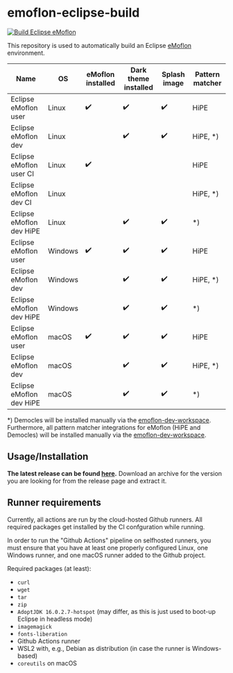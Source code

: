 # emoflon-eclipse-build

[![Build Eclipse eMoflon](https://github.com/maxkratz/emoflon-eclipse-build/actions/workflows/ci.yml/badge.svg?branch=main&event=push)](https://github.com/maxkratz/emoflon-eclipse-build/actions/workflows/ci.yml)

This repository is used to automatically build an Eclipse [eMoflon](https://github.com/eMoflon/emoflon-ibex) environment.

| Name                     | OS      | eMoflon installed  | Dark theme installed | Splash image       | Pattern matcher |
|--------------------------|---------|--------------------|----------------------|--------------------|-----------------|
| Eclipse eMoflon user     | Linux   | :heavy_check_mark: | :heavy_check_mark:   | :heavy_check_mark: | HiPE            |
| Eclipse eMoflon dev      | Linux   |                    | :heavy_check_mark:   | :heavy_check_mark: | HiPE, *)        |
| Eclipse eMoflon user CI  | Linux   | :heavy_check_mark: |                      |                    | HiPE            |
| Eclipse eMoflon dev CI   | Linux   |                    |                      |                    | HiPE, *)        |
| Eclipse eMoflon dev HiPE | Linux   |                    | :heavy_check_mark:   | :heavy_check_mark: | *)              |
| Eclipse eMoflon user     | Windows | :heavy_check_mark: | :heavy_check_mark:   | :heavy_check_mark: | HiPE            |
| Eclipse eMoflon dev      | Windows |                    | :heavy_check_mark:   | :heavy_check_mark: | HiPE, *)        |
| Eclipse eMoflon dev HiPE | Windows |                    | :heavy_check_mark:   | :heavy_check_mark: | *)              |
| Eclipse eMoflon user     | macOS   | :heavy_check_mark: | :heavy_check_mark:   | :heavy_check_mark: | HiPE            |
| Eclipse eMoflon dev      | macOS   |                    | :heavy_check_mark:   | :heavy_check_mark: | HiPE, *)        |
| Eclipse eMoflon dev HiPE | macOS   |                    | :heavy_check_mark:   | :heavy_check_mark: | *)              |

*) Democles will be installed manually via the [emoflon-dev-workspace](https://github.com/eMoflon/emoflon-ibex#how-to-develop).
Furthermore, all pattern matcher integrations for eMoflon (HiPE and Democles) will be installed manually via the [emoflon-dev-workspace](https://github.com/eMoflon/emoflon-ibex#how-to-develop).


## Usage/Installation

**The latest release can be found [here](https://github.com/maxkratz/emoflon-eclipse-build/releases/latest).**
Download an archive for the version you are looking for from the release page and extract it.


## Runner requirements

Currently, all actions are run by the cloud-hosted Github runners.
All required packages get installed by the CI confguration while running.

In order to run the "Github Actions" pipeline on selfhosted runners, you must ensure that you have at least one properly configured Linux, one Windows runner, and one macOS runner added to the Github project.

Required packages (at least):
* `curl`
* `wget`
* `tar`
* `zip`
* `AdoptJDK 16.0.2.7-hotspot` (may differ, as this is just used to boot-up Eclipse in headless mode)
* `imagemagick`
* `fonts-liberation`
* Github Actions runner
* WSL2 with, e.g., Debian as distribution (in case the runner is Windows-based)
* `coreutils` on macOS
